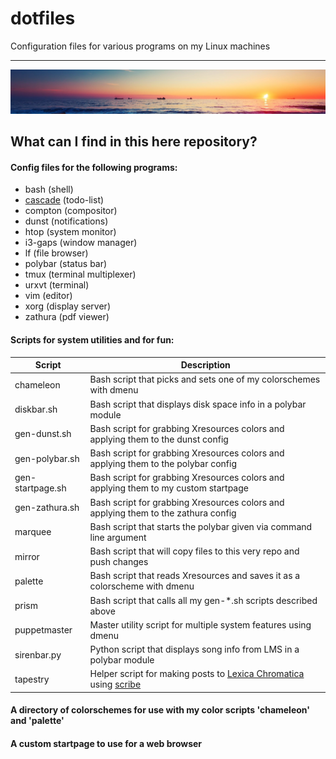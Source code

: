 # dotfiles

Configuration files for various programs on my Linux machines

------------------------------------------------------------------------------

![Lovely Sunset](masthead.jpg)

## What can I find in this here repository?

#### Config files for the following programs:

- bash (shell)
- [cascade](https://github.com/Nynergy/cascade) (todo-list)
- compton (compositor)
- dunst (notifications)
- htop (system monitor)
- i3-gaps (window manager)
- lf (file browser)
- polybar (status bar)
- tmux (terminal multiplexer)
- urxvt (terminal)
- vim (editor)
- xorg (display server)
- zathura (pdf viewer)

#### Scripts for system utilities and for fun:

Script | Description
-------|------------
chameleon | Bash script that picks and sets one of my colorschemes with dmenu
diskbar.sh | Bash script that displays disk space info in a polybar module
gen-dunst.sh | Bash script for grabbing Xresources colors and applying them to the dunst config
gen-polybar.sh | Bash script for grabbing Xresources colors and applying them to the polybar config
gen-startpage.sh | Bash script for grabbing Xresources colors and applying them to my custom startpage
gen-zathura.sh | Bash script for grabbing Xresources colors and applying them to the zathura config
marquee | Bash script that starts the polybar given via command line argument
mirror | Bash script that will copy files to this very repo and push changes
palette | Bash script that reads Xresources and saves it as a colorscheme with dmenu
prism | Bash script that calls all my gen-\*.sh scripts described above
puppetmaster | Master utility script for multiple system features using dmenu
sirenbar.py | Python script that displays song info from LMS in a polybar module
tapestry | Helper script for making posts to [Lexica Chromatica](https://lexicachromatica.xyz) using [scribe](https://github.com/Nynergy/scribe)

#### A directory of colorschemes for use with my color scripts 'chameleon' and 'palette'

#### A custom startpage to use for a web browser
